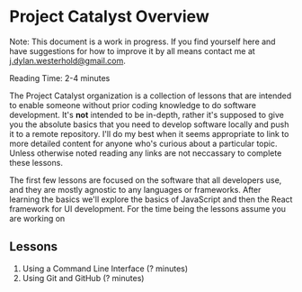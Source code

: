 # Project Catalyst Overview

Note: This document is a work in progress. If you find yourself here and have suggestions for how to improve it by all means contact me at j.dylan.westerhold@gmail.com.

Reading Time: 2-4 minutes

The Project Catalyst organization is a collection of lessons that are intended to enable someone without prior coding knowledge to do software development. It's **not** intended to be in-depth, rather it's supposed to give you the absolute basics that you need to develop software locally and push it to a remote repository. I'll do my best when it seems appropriate to link to more detailed content for anyone who's curious about a particular topic. Unless otherwise noted reading any links are not neccassary to complete these lessons.

The first few lessons are focused on the software that all developers use, and they are mostly agnostic to any languages or frameworks. After learning the basics we'll explore the basics of JavaScript and then the React framework for UI development. For the time being the lessons assume you are working on  

## Lessons
1. Using a Command Line Interface (? minutes)
1. Using Git and GitHub (? minutes)